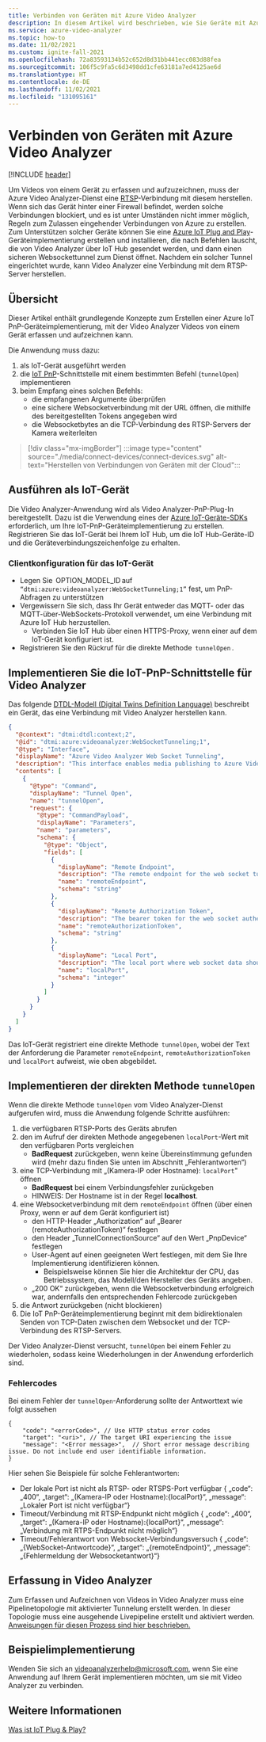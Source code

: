 ```yaml
---
title: Verbinden von Geräten mit Azure Video Analyzer
description: In diesem Artikel wird beschrieben, wie Sie Geräte mit Azure Video Analyzer verbinden.
ms.service: azure-video-analyzer
ms.topic: how-to
ms.date: 11/02/2021
ms.custom: ignite-fall-2021
ms.openlocfilehash: 72a83593134b52c652d8d31bb441ecc083d88fea
ms.sourcegitcommit: 106f5c9fa5c6d3498dd1cfe63181a7ed4125ae6d
ms.translationtype: HT
ms.contentlocale: de-DE
ms.lasthandoff: 11/02/2021
ms.locfileid: "131095161"
---
```

# <a name="connect-devices-to-azure-video-analyzer"></a>Verbinden von Geräten mit Azure Video Analyzer

[!INCLUDE [header](includes/cloud-env.md)]

Um Videos von einem Gerät zu erfassen und aufzuzeichnen, muss der Azure Video Analyzer-Dienst eine [RTSP](../terminology.md#rtsp)-Verbindung mit diesem herstellen. Wenn sich das Gerät hinter einer Firewall befindet, werden solche Verbindungen blockiert, und es ist unter Umständen nicht immer möglich, Regeln zum Zulassen eingehender Verbindungen von Azure zu erstellen. Zum Unterstützen solcher Geräte können Sie eine [Azure IoT Plug and Play](../../../iot-develop/overview-iot-plug-and-play.md)-Geräteimplementierung erstellen und installieren, die nach Befehlen lauscht, die von Video Analyzer über IoT Hub gesendet werden, und dann einen sicheren Websockettunnel zum Dienst öffnet. Nachdem ein solcher Tunnel eingerichtet wurde, kann Video Analyzer eine Verbindung mit dem RTSP-Server herstellen.

## <a name="overview"></a>Übersicht 

Dieser Artikel enthält grundlegende Konzepte zum Erstellen einer Azure IoT PnP-Geräteimplementierung, mit der Video Analyzer Videos von einem Gerät erfassen und aufzeichnen kann. 

Die Anwendung muss dazu: 

1. als IoT-Gerät ausgeführt werden 
1. die [IoT PnP](../../../iot-develop/overview-iot-plug-and-play.md)-Schnittstelle mit einem bestimmten Befehl (`tunnelOpen`) implementieren 
1. beim Empfang eines solchen Befehls: 
   * die empfangenen Argumente überprüfen 
   * eine sichere Websocketverbindung mit der URL öffnen, die mithilfe des bereitgestellten Tokens angegeben wird
   * die Websocketbytes an die TCP-Verbindung des RTSP-Servers der Kamera weiterleiten

> [!div class="mx-imgBorder"]
> :::image type="content" source="./media/connect-devices/connect-devices.svg" alt-text="Herstellen von Verbindungen von Geräten mit der Cloud":::

## <a name="run-as-an-iot-device"></a>Ausführen als IoT-Gerät 

Die Video Analyzer-Anwendung wird als Video Analyzer-PnP-Plug-In bereitgestellt. Dazu ist die Verwendung eines der [Azure IoT-Geräte-SDKs](../../../iot-develop/libraries-sdks.md#device-sdks) erforderlich, um Ihre IoT-PnP-Geräteimplementierung zu erstellen. Registrieren Sie das IoT-Gerät bei Ihrem IoT Hub, um die IoT Hub-Geräte-ID und die Geräteverbindungszeichenfolge zu erhalten.

### <a name="iot-device-clientconfiguration"></a>Clientkonfiguration für das IoT-Gerät

* Legen Sie  OPTION_MODEL_ID auf `“dtmi:azure:videoanalyzer:WebSocketTunneling;1”` fest, um PnP-Abfragen zu unterstützen  
* Vergewissern Sie sich, dass Ihr Gerät entweder das MQTT- oder das MQTT-über-WebSockets-Protokoll verwendet, um eine Verbindung mit Azure IoT Hub herzustellen. 
    * Verbinden Sie IoT Hub über einen HTTPS-Proxy, wenn einer auf dem IoT-Gerät konfiguriert ist.  
* Registrieren Sie den Rückruf für die direkte Methode  `tunnelOpen` . 

## <a name="implement-the-iot-pnp-interface-for-video-analyzer"></a>Implementieren Sie die IoT-PnP-Schnittstelle für Video Analyzer

Das folgende [DTDL-Modell (Digital Twins Definition Language)](https://github.com/Azure/opendigitaltwins-dtdl) beschreibt ein Gerät, das eine Verbindung mit Video Analyzer herstellen kann.

```json
{
  "@context": "dtmi:dtdl:context;2",
  "@id": "dtmi:azure:videoanalyzer:WebSocketTunneling;1",
  "@type": "Interface",
  "displayName": "Azure Video Analyzer Web Socket Tunneling",
  "description": "This interface enables media publishing to Azure Video Analyzer service from a RTSP compatible device which is located behind a firewall or NAT device.",
  "contents": [
    {
      "@type": "Command",
      "displayName": "Tunnel Open",
      "name": "tunnelOpen",
      "request": {
        "@type": "CommandPayload",
        "displayName": "Parameters",
        "name": "parameters",
        "schema": {
          "@type": "Object",
          "fields": [
            {
              "displayName": "Remote Endpoint",
              "description": "The remote endpoint for the web socket tunnel.",
              "name": "remoteEndpoint",
              "schema": "string"
            },
            {
              "displayName": "Remote Authorization Token",
              "description": "The bearer token for the web socket authentication.",
              "name": "remoteAuthorizationToken",
              "schema": "string"
            },
            {
              "displayName": "Local Port",
              "description": "The local port where web socket data should be tunneled to.",
              "name": "localPort",
              "schema": "integer"
            }
          ]
        }
      }
    }
  ]
}
```

Das IoT-Gerät registriert eine direkte Methode  `tunnelOpen`, wobei der Text der Anforderung die Parameter `remoteEndpoint`, `remoteAuthorizationToken` und `localPort` aufweist, wie oben abgebildet.

## <a name="implement-the-direct-method-tunnelopen"></a>Implementieren der direkten Methode `tunnelOpen`
Wenn die direkte Methode `tunnelOpen` vom Video Analyzer-Dienst aufgerufen wird, muss die Anwendung folgende Schritte ausführen:

1. die verfügbaren RTSP-Ports des Geräts abrufen
1. den im Aufruf der direkten Methode angegebenen `localPort`-Wert mit den verfügbaren Ports vergleichen
   * **BadRequest** zurückgeben, wenn keine Übereinstimmung gefunden wird (mehr dazu finden Sie unten im Abschnitt „Fehlerantworten“)
1. eine TCP-Verbindung mit „(Kamera-IP oder Hostname): `localPort`" öffnen
   * **BadRequest** bei einem Verbindungsfehler zurückgeben
   * HINWEIS: Der Hostname ist in der Regel **localhost**.
1. eine Websocketverbindung mit dem `remoteEndpoint` öffnen (über einen Proxy, wenn er auf dem Gerät konfiguriert ist)
   * den HTTP-Header „Authorization“ auf „Bearer (remoteAuthorizationToken)“ festlegen
   * den Header „TunnelConnectionSource“ auf den Wert „PnpDevice“ festlegen
   * User-Agent auf einen geeigneten Wert festlegen, mit dem Sie Ihre Implementierung identifizieren können. 
      * Beispielsweise können Sie hier die Architektur der CPU, das Betriebssystem, das Modell/den Hersteller des Geräts angeben.
   * „200 OK“ zurückgeben, wenn die Websocketverbindung erfolgreich war, andernfalls den entsprechenden Fehlercode zurückgeben
1. die Antwort zurückgeben (nicht blockieren)
1. Die IoT PnP-Geräteimplementierung beginnt mit dem bidirektionalen Senden von TCP-Daten zwischen dem Websocket und der TCP-Verbindung des RTSP-Servers.

Der Video Analyzer-Dienst versucht, `tunnelOpen` bei einem Fehler zu wiederholen, sodass keine Wiederholungen in der Anwendung erforderlich sind.

### <a name="error-responses"></a>Fehlercodes
Bei einem Fehler der `tunnelOpen`-Anforderung sollte der Antworttext wie folgt aussehen

```
{
    "code": "<errorCode>", // Use HTTP status error codes
    "target": "<uri>", // The target URI experiencing the issue
    "message": "<Error message>",  // Short error message describing issue. Do not include end user identifiable information.
}
```
Hier sehen Sie Beispiele für solche Fehlerantworten:

* Der lokale Port ist nicht als RTSP- oder RTSPS-Port verfügbar { „code“: „400“, „target“: „(Kamera-IP oder Hostname):{localPort}“, „message“: „Lokaler Port ist nicht verfügbar“}
* Timeout/Verbindung mit RTSP-Endpunkt nicht möglich { „code“: „400“, „target“: „(Kamera-IP oder Hostname):{localPort}“, „message“: „Verbindung mit RTPS-Endpunkt nicht möglich“}
*   Timeout/Fehlerantwort von Websocket-Verbindungsversuch { „code“: „{WebSocket-Antwortcode}“, „target“: „{remoteEndpoint}“, „message“: „{Fehlermeldung der Websocketantwort}“}


## <a name="ingestion-to-video-analyzer"></a>Erfassung in Video Analyzer
Zum Erfassen und Aufzeichnen von Videos in Video Analyzer muss eine Pipelinetopologie mit aktivierter Tunnelung erstellt werden. In dieser Topologie muss eine ausgehende Livepipeline erstellt und aktiviert werden. [Anweisungen für diesen Prozess sind hier beschrieben.](use-remote-device-adapter.md#create-pipeline-topology-in-the-video-analyzer-service)

 
## <a name="example-implementation"></a>Beispielimplementierung
Wenden Sie sich an videoanalyzerhelp@microsoft.com, wenn Sie eine Anwendung auf Ihrem Gerät implementieren möchten, um sie mit Video Analyzer zu verbinden.

## <a name="see-also"></a>Weitere Informationen 

[Was ist IoT Plug &amp; Play?](../../../iot-develop/overview-iot-plug-and-play.md)
